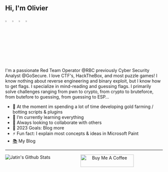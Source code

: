 ## Hi, I'm Olivier

  [<img src="https://img.icons8.com/color/48/000000/twitter.png" width="3.5%"/>](https://twitter.com/olivier_boschko)
  [<img src="https://img.icons8.com/color/48/000000/linkedin.png" width="3.5%"/>](https://www.linkedin.com/in//)
  [<img src="https://img.icons8.com/fluent/48/000000/instagram-new.png" width="3.5%"/>](https://www.instagram.com//)
  <a href="mailto:olivierlaflammeinquiry@gmail.com"> <img src="https://img.icons8.com/fluent/48/000000/gmail.png" width="3.5%"/> </a>
  
I'm a passionate Red Team Operator @RBC previously Cyber Security Analyst @GoSecure. I love CTF's, HackTheBox, and most puzzle games! I know nothing about reverse engineering and binary exploit, but I know how to get flags. I specialize in mind-reading and guessing flags. I primarily solve challenges ranging from pwn to crypto, from crypto to bruteforce, from butefore to guessing, from guessing to ESP…

- 🔭 At the moment im spending a lot of time developing gold farming / botting scripts & plugins
- 🌱 I’m currently learning everything 
- 👯 Always looking to collaborate with others 
- 🥅 2023 Goals: Blog more
- ⚡ Fun fact: I explain most concepts & ideas in Microsoft Paint 
- [📚](https://boschko.ca) My Blog

----

<img align="left" alt="Jatin's Github Stats" src="https://github-readme-stats.vercel.app/api?username=OlivierLaflamme&show_icons=true&hide_border=true" />                   

<p align="center">
<a href="https://www.buymeacoffee.com/Boschko" target="_blank"><img src="https://cdn.buymeacoffee.com/buttons/default-white.png" alt="Buy Me A Coffee" height="40" width="170" ></a>

